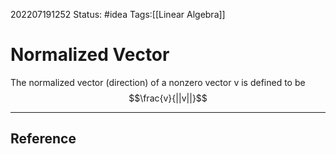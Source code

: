 202207191252
Status: #idea
Tags:[[Linear Algebra]]

# Normalized Vector
The normalized vector (direction) of a nonzero vector v is defined to be $$\frac{v}{||v||}$$

---


## Reference